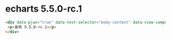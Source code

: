 # echarts 5.5.0-rc.1
```markdown
<div data-pjax="true" data-test-selector="body-content" data-view-component="true" class="markdown-body my-3">
 <p>发布 5.5.0-rc.1</p>
</div>
```